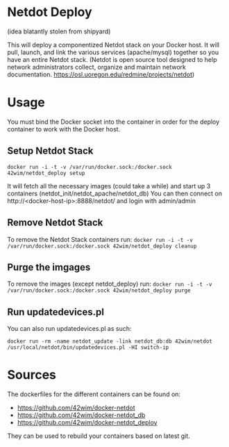 # Netdot Deploy 
(idea blatantly stolen from shipyard)

This will deploy a componentized Netdot stack on your Docker host. It will pull, launch, and link the various services (apache/mysql) together so you have an entire Netdot stack. (Netdot is open source tool designed to help network administrators collect, organize and maintain network documentation. https://osl.uoregon.edu/redmine/projects/netdot)

# Usage
You must bind the Docker socket into the container in order for the deploy container
to work with the Docker host.

## Setup Netdot Stack

`docker run -i -t -v /var/run/docker.sock:/docker.sock 42wim/netdot_deploy setup`

It will fetch all the necessary images (could take a while) and start up 3 containers (netdot_init/netdot_apache/netdot_db)
You can then connect on  http://\<docker-host-ip\>:8888/netdot/ and login with admin/admin

## Remove Netdot Stack 
To remove the Netdot Stack containers run:
`docker run -i -t -v /var/run/docker.sock:/docker.sock 42wim/netdot_deploy cleanup`

## Purge the imgages
To remove the images (except netdot_deploy) run:
`docker run -i -t -v /var/run/docker.sock:/docker.sock 42wim/netdot_deploy purge`

## Run updatedevices.pl
You can also run updatedevices.pl as such:

`docker run -rm -name netdot_update -link netdot_db:db 42wim/netdot /usr/local/netdot/bin/updatedevices.pl -HI switch-ip`

# Sources
The dockerfiles for the different containers can be found on:
* https://github.com/42wim/docker-netdot
* https://github.com/42wim/docker-netdot_db
* https://github.com/42wim/docker-netdot_deploy

They can be used to rebuild your containers based on latest git.
